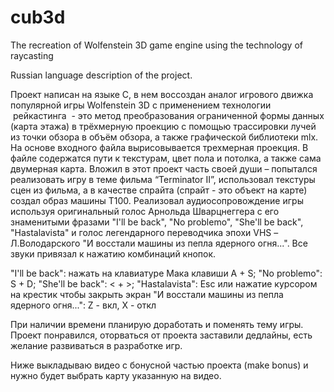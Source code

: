 # cub3d
The recreation of Wolfenstein 3D game engine using the technology of raycasting

Russian language description of the project.

Проект написан на языке С, в нем воссоздан аналог игрового движка популярной игры Wolfenstein 3D с применением технологии  рейкастинга  - это метод преобразования ограниченной формы данных (карта этажа) в трёхмерную проекцию с помощью трассировки лучей из точки обзора в объём обзора, а также графической библиотеки mlx. На основе входного файла вырисовывается трехмерная проекция. В файле содержатся пути к текстурам, цвет пола и потолка, а также сама двумерная карта.
Вложил в этот проект часть своей души – попытался реализовать игру в теме фильма “Terminator II”, использовал текстуры сцен из фильма, а в качестве спрайта (спрайт - это объект на карте) создал образ машины Т100. Реализовал аудиосопровождение игры используя оригинальный голос Арнольда Шварцнеггера c его знаменитыми фразами "I'll be back", "No problemo", "She'll be back", "Hastalavista" и голос легендарного переводчика эпохи VHS – Л.Володарского "И восстали машины из пепла ядерного огня...". Все звуки привязал к нажатию комбинаций кнопок.

"I'll be back":   нажать на клавиатуре Мака клавиши A + S; 
"No problemo":    S + D; 
"She'll be back": < + >;
"Hastalavista":   Esc или нажатие курсором на крестик чтобы закрыть экран
"И восстали машины из пепла ядерного огня...": Z - вкл, X - откл

При наличии времени планирую доработать и поменять тему игры. Проект понравился, оторваться от проекта заставили дедлайны, есть желание развиваться в разработке игр. 

Ниже выкладываю видео с бонусной частью проекта (make bonus)  и нужно будет выбрать карту указанную на видео.
